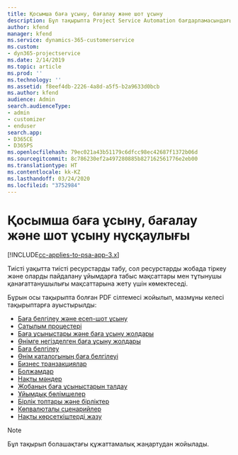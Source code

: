 ```yaml
---
title: Қосымша баға ұсыну, бағалау және шот ұсыну
description: Бұл тақырыпта Project Service Automation бағдарламасындағы баға ұсыну, шот ұсыну және бағалау туралы ақпарат берілген.
author: kfend
manager: kfend
ms.service: dynamics-365-customerservice
ms.custom:
- dyn365-projectservice
ms.date: 2/14/2019
ms.topic: article
ms.prod: ''
ms.technology: ''
ms.assetid: f8eef4db-2226-4a8d-a5f5-b2a9633d0bcb
ms.author: kfend
audience: Admin
search.audienceType:
- admin
- customizer
- enduser
search.app:
- D365CE
- D365PS
ms.openlocfilehash: 79ec021a43b51179c6dfcc98ec42687f1372b06d
ms.sourcegitcommit: 8c786230ef2a497280885b827162561776e2eb00
ms.translationtype: HT
ms.contentlocale: kk-KZ
ms.lasthandoff: 03/24/2020
ms.locfileid: "3752984"
---
```

# <a name="advanced-quoting-pricing-and-billing-guide"></a>Қосымша баға ұсыну, бағалау және шот ұсыну нұсқаулығы

[!INCLUDE[cc-applies-to-psa-app-3.x](../../includes/cc-applies-to-psa-app-3x.md)]

Тиісті уақытта тиісті ресурстарды табу, сол ресурстарды жобада тіркеу және оларды пайдалану ұйымдарға табыс мақсаттары мен тұтынушы қанағаттанушылығы мақсаттарына жету үшін көмектеседі. 

Бұрын осы тақырыпта болған PDF сілтемесі жойылып, мазмұны келесі тақырыптарға ауыстырылды:

- [Баға белгілеу және есеп-шот ұсыну](../quote-bill-price.md)
- [Сатылым процестері](../basic-sales-process.md)
- [Баға ұсыныстары және баға ұсыну жолдары](../basic-quote-lines.md)
- [Өнімге негізделген баға ұсыну жолдары](../product-based-quote-lines.md)
- [Баға белгілеу](../basic-pricing.md)
- [Өнім каталогының баға белгілеуі](../product-catalog-pricing.md)
- [Бизнес транзакциялар](../basic-business-transactions.md)
- [Болжамдар](../estimates.md)
- [Нақты мәндер](../actuals.md)
- [Жобаның баға ұсыныстарын талдау](../basic-analyzing-quotes.md)
- [Ұйымдық бөлімшелер](../advanced-organizational.md)
- [Бірлік топтары және бірліктер](../advanced-units.md)
- [Көпвалюталы сценарийлер](../advanced-currency.md)
- [Нақты көрсеткіштерді жазу](../advanced-actuals.md)

> [!NOTE]
> Бұл тақырып болашақтағы құжаттамалық жаңартудан жойылады. 
